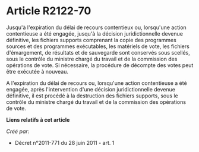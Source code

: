 # Article R2122-70

Jusqu'à l'expiration du délai de recours contentieux ou, lorsqu'une action contentieuse a été engagée, jusqu'à la décision
juridictionnelle devenue définitive, les fichiers supports comprenant la copie des programmes sources et des programmes
exécutables, les matériels de vote, les fichiers d'émargement, de résultats et de sauvegarde sont conservés sous scellés,
sous le contrôle du ministre chargé du travail et de la commission des opérations de vote. Si nécessaire, la procédure de
décompte des votes peut être exécutée à nouveau. 

A l'expiration du délai de recours ou, lorsqu'une action contentieuse a été engagée, après l'intervention d'une décision
juridictionnelle devenue définitive, il est procédé à la destruction des fichiers supports, sous le contrôle du ministre
chargé du travail et de la commission des opérations de vote.

**Liens relatifs à cet article**

_Créé par_:

  - Décret n°2011-771 du 28 juin 2011 - art. 1
